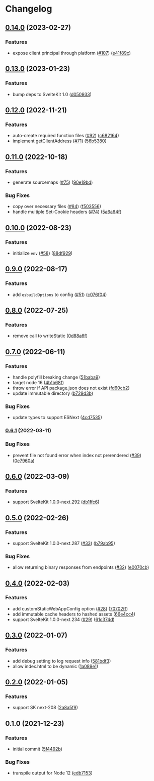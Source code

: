 # Changelog

## [0.14.0](https://www.github.com/bertybot/svelte-adapter-azure-swa/compare/v0.13.0...v0.14.0) (2023-02-27)


### Features

* expose client principal through platform ([#107](https://www.github.com/bertybot/svelte-adapter-azure-swa/issues/107)) ([e41f89c](https://www.github.com/bertybot/svelte-adapter-azure-swa/commit/e41f89cde57858b76df61a7ba6316f5ac0a4498d))

## [0.13.0](https://www.github.com/geoffrich/svelte-adapter-azure-swa/compare/v0.12.0...v0.13.0) (2023-01-23)


### Features

* bump deps to SvelteKit 1.0 ([d050933](https://www.github.com/geoffrich/svelte-adapter-azure-swa/commit/d050933b237530b6064351fe619c6f36bbee66d2))

## [0.12.0](https://www.github.com/geoffrich/svelte-adapter-azure-swa/compare/v0.11.0...v0.12.0) (2022-11-21)


### Features

* auto-create required function files ([#92](https://www.github.com/geoffrich/svelte-adapter-azure-swa/issues/92)) ([c682164](https://www.github.com/geoffrich/svelte-adapter-azure-swa/commit/c682164dfcc35045fbb66cc1ea31f3a8e253a411))
* implement getClientAddress ([#71](https://www.github.com/geoffrich/svelte-adapter-azure-swa/issues/71)) ([56b5380](https://www.github.com/geoffrich/svelte-adapter-azure-swa/commit/56b5380c8ebb29c2678bb83ea3cbf9189dd09ee6))

## [0.11.0](https://www.github.com/geoffrich/svelte-adapter-azure-swa/compare/v0.10.0...v0.11.0) (2022-10-18)


### Features

* generate sourcemaps ([#75](https://www.github.com/geoffrich/svelte-adapter-azure-swa/issues/75)) ([90e19bd](https://www.github.com/geoffrich/svelte-adapter-azure-swa/commit/90e19bdbec8dbc7833d54246bf61bbf3d9c93d89))


### Bug Fixes

* copy over necessary files ([#84](https://www.github.com/geoffrich/svelte-adapter-azure-swa/issues/84)) ([f503556](https://www.github.com/geoffrich/svelte-adapter-azure-swa/commit/f5035567c923f1583fd2c3c9330e7668c9334239))
* handle multiple Set-Cookie headers ([#74](https://www.github.com/geoffrich/svelte-adapter-azure-swa/issues/74)) ([5a6a64f](https://www.github.com/geoffrich/svelte-adapter-azure-swa/commit/5a6a64f42349aad0da2d61b11e63189130eaf1dd))

## [0.10.0](https://www.github.com/geoffrich/svelte-adapter-azure-swa/compare/v0.9.0...v0.10.0) (2022-08-23)


### Features

* initialize `env` ([#58](https://www.github.com/geoffrich/svelte-adapter-azure-swa/issues/58)) ([88df929](https://www.github.com/geoffrich/svelte-adapter-azure-swa/commit/88df929f215e588e94fbaa984e78f98e0b3a4278))

## [0.9.0](https://www.github.com/geoffrich/svelte-adapter-azure-swa/compare/v0.8.0...v0.9.0) (2022-08-17)


### Features

* add `esbuildOptions` to config ([#51](https://www.github.com/geoffrich/svelte-adapter-azure-swa/issues/51)) ([c076f04](https://www.github.com/geoffrich/svelte-adapter-azure-swa/commit/c076f0485b1d14c778111eb74ab4eea87ca8c2b2))

## [0.8.0](https://www.github.com/geoffrich/svelte-adapter-azure-swa/compare/v0.7.0...v0.8.0) (2022-07-25)


### Features

* remove call to writeStatic ([0d88a6f](https://www.github.com/geoffrich/svelte-adapter-azure-swa/commit/0d88a6f2ee6e8a039bc3fc8ae799b40131d3d147))

## [0.7.0](https://www.github.com/geoffrich/svelte-adapter-azure-swa/compare/v0.6.1...v0.7.0) (2022-06-11)


### Features

* handle polyfill breaking change ([51baba9](https://www.github.com/geoffrich/svelte-adapter-azure-swa/commit/51baba98416687b0a1436e644ec67dd3d18fcf92))
* target node 16 ([4b1b68f](https://www.github.com/geoffrich/svelte-adapter-azure-swa/commit/4b1b68fb87f4a4fb534d69a65f8940a1f83c0de9))
* throw error if API package.json does not exist ([fd60cb2](https://www.github.com/geoffrich/svelte-adapter-azure-swa/commit/fd60cb276e2c847a46fe5f02cf9f42c9be723c7b))
* update immutable directory ([b729d3b](https://www.github.com/geoffrich/svelte-adapter-azure-swa/commit/b729d3bea0ba32d955fc3d1a60f3fd61ebbbbcc6))


### Bug Fixes

* update types to support ESNext ([4cd7535](https://www.github.com/geoffrich/svelte-adapter-azure-swa/commit/4cd7535fb1c162f19bb5df71fea70302a6402562))

### [0.6.1](https://www.github.com/geoffrich/svelte-adapter-azure-swa/compare/v0.6.0...v0.6.1) (2022-03-11)


### Bug Fixes

* prevent file not found error when index not prerendered ([#39](https://www.github.com/geoffrich/svelte-adapter-azure-swa/issues/39)) ([0e7960a](https://www.github.com/geoffrich/svelte-adapter-azure-swa/commit/0e7960ac8f8dd2f4df8bb14afb627c79f7c68714))

## [0.6.0](https://www.github.com/geoffrich/svelte-adapter-azure-swa/compare/v0.5.0...v0.6.0) (2022-03-09)


### Features

* support SvelteKit 1.0.0-next.292 ([db1ffc6](https://www.github.com/geoffrich/svelte-adapter-azure-swa/commit/db1ffc65ed362708627819cb7e627b268d007e8a))

## [0.5.0](https://www.github.com/geoffrich/svelte-adapter-azure-swa/compare/v0.4.0...v0.5.0) (2022-02-26)


### Features

* support SvelteKit 1.0.0-next.287 ([#33](https://www.github.com/geoffrich/svelte-adapter-azure-swa/issues/33)) ([b79ab95](https://www.github.com/geoffrich/svelte-adapter-azure-swa/commit/b79ab95e20f9be2c231b5492cfc975b19222f935))


### Bug Fixes

* allow returning binary responses from endpoints ([#32](https://www.github.com/geoffrich/svelte-adapter-azure-swa/issues/32)) ([e0070cb](https://www.github.com/geoffrich/svelte-adapter-azure-swa/commit/e0070cb802539c46235cd81edfe949a3de8e9edd))

## [0.4.0](https://www.github.com/geoffrich/svelte-adapter-azure-swa/compare/v0.3.0...v0.4.0) (2022-02-03)


### Features

* add customStaticWebAppConfig option ([#28](https://www.github.com/geoffrich/svelte-adapter-azure-swa/issues/28)) ([70702ff](https://www.github.com/geoffrich/svelte-adapter-azure-swa/commit/70702ff00842b6ddf53a6a44a1c6dc56c6e3371b))
* add immutable cache headers to hashed assets ([66e4cc4](https://www.github.com/geoffrich/svelte-adapter-azure-swa/commit/66e4cc4f520dabeb57050db805073dd98b482c2e))
* support SvelteKit 1.0.0-next.234 ([#29](https://www.github.com/geoffrich/svelte-adapter-azure-swa/issues/29)) ([61c374d](https://www.github.com/geoffrich/svelte-adapter-azure-swa/commit/61c374d7deb2ce0af2a503b6cdaaab9aa762b3c3))

## [0.3.0](https://www.github.com/geoffrich/svelte-adapter-azure-swa/compare/v0.2.0...v0.3.0) (2022-01-07)


### Features

* add debug setting to log request info ([581bdf3](https://www.github.com/geoffrich/svelte-adapter-azure-swa/commit/581bdf3b2955b0906f6c18fe0c1ef0cba925c8d0))
* allow index.html to be dynamic ([1a089e1](https://www.github.com/geoffrich/svelte-adapter-azure-swa/commit/1a089e1e51797ea906263bdbdf50b41a05d3fd8d))

## [0.2.0](https://www.github.com/geoffrich/svelte-adapter-azure-swa/compare/v0.1.0...v0.2.0) (2022-01-05)


### Features

* support SK next-208 ([2a8a5f9](https://www.github.com/geoffrich/svelte-adapter-azure-swa/commit/2a8a5f9726dc7204050788b6c6d806636c762d18))

## 0.1.0 (2021-12-23)


### Features

* initial commit ([5f4492b](https://www.github.com/geoffrich/svelte-adapter-azure-swa/commit/5f4492b9f73b2871c9a62c5f19f11a45b8bffece))


### Bug Fixes

* transpile output for Node 12 ([edb7153](https://www.github.com/geoffrich/svelte-adapter-azure-swa/commit/edb715336c7891381b0e3f90e247f398cd16692e))
